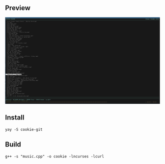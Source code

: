 ## Preview 

![Preview](preview.png)

## Install

    yay -S cookie-git

## Build

    g++ -s "music.cpp" -o cookie -lncurses -lcurl